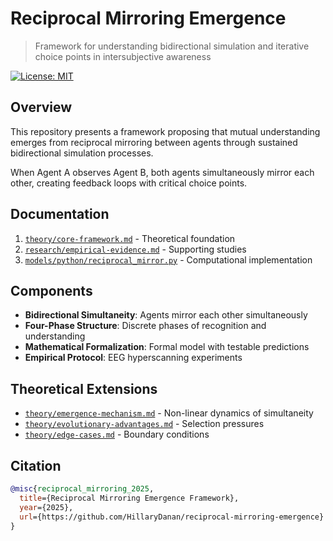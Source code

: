 # Reciprocal Mirroring Emergence

> Framework for understanding bidirectional simulation and iterative choice points in intersubjective awareness

[![License: MIT](https://img.shields.io/badge/License-MIT-yellow.svg)](https://opensource.org/licenses/MIT)

## Overview

This repository presents a framework proposing that mutual understanding emerges from reciprocal mirroring between agents through sustained bidirectional simulation processes.

When Agent A observes Agent B, both agents simultaneously mirror each other, creating feedback loops with critical choice points.

## Documentation

1. [`theory/core-framework.md`](theory/core-framework.md) - Theoretical foundation
2. [`research/empirical-evidence.md`](research/empirical-evidence.md) - Supporting studies  
3. [`models/python/reciprocal_mirror.py`](models/python/reciprocal_mirror.py) - Computational implementation

## Components

- **Bidirectional Simultaneity**: Agents mirror each other simultaneously
- **Four-Phase Structure**: Discrete phases of recognition and understanding
- **Mathematical Formalization**: Formal model with testable predictions
- **Empirical Protocol**: EEG hyperscanning experiments

## Theoretical Extensions

- [`theory/emergence-mechanism.md`](theory/emergence-mechanism.md) - Non-linear dynamics of simultaneity
- [`theory/evolutionary-advantages.md`](theory/evolutionary-advantages.md) - Selection pressures
- [`theory/edge-cases.md`](theory/edge-cases.md) - Boundary conditions

## Citation

```bibtex
@misc{reciprocal_mirroring_2025,
  title={Reciprocal Mirroring Emergence Framework},
  year={2025},
  url={https://github.com/HillaryDanan/reciprocal-mirroring-emergence}
}
```
